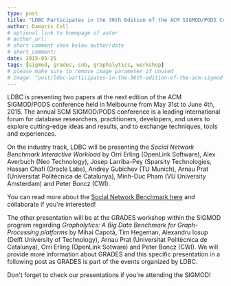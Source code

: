 ```yaml
---
type: post
title: "LDBC Participates in the 36th Edition of the ACM SIGMOD/PODS Conference"
author: Damaris Coll
# optional link to homepage of autor
# author_url: 
# short comment shon below author/date
# short_comment:
date: 2015-05-25
tags: [sigmod, grades, snb, graphalytics, workshop]
# please make sure to remove image parameter if unused
# image: "post/ldbc-participates-in-the-36th-edition-of-the-acm-sigmod-pods-conference/featured.png" 
---
```


LDBC is presenting two papers at the next edition of the ACM SIGMOD/PODS
conference held in Melbourne from May 31st to June 4th, 2015. The annual
SCM SIGMOD/PODS conference is a leading international forum for database
researchers, practitioners, developers, and users to explore
cutting-edge ideas and results, and to exchange techniques, tools and
experiences.

On the industry track, LDBC will be presenting the *Social Network
Benchmark Interactive Workload* by Orri Erling (OpenLink Software), Alex
Averbuch (Neo Technology), Josep Larriba-Pey (Sparsity Technologies,
Hassan Chafi (Oracle Labs), Andrey Gubichev (TU Munich), Arnau Prat
(Universitat Politècnica de Catalunya), Minh-Duc Pham (VU University
Amsterdam) and Peter Boncz (CWI).

You can read more about the [Social Network Benchmark here](http://ldbcouncil.org/benchmarks/snb) and collaborate if you're interested!

The other presentation will be at the GRADES workshop within the SIGMOD
program regarding *Graphalytics: A Big Data Benchmark for
Graph-Processing platforms* by Mihai Capotă, Tim Hegeman, Alexandru
Iosup (Delft University of Technology), Arnau Prat
(Universitat Politècnica de Catalunya), Orri Erling (OpenLink Sotware)
and Peter Boncz (CWI). We will provide more information about GRADES and
this specific presentation in a following post as GRADES is part of the
events organized by LDBC.

Don't forget to check our presentations if you're attending the SIGMOD!

